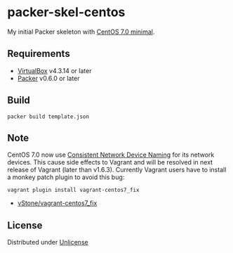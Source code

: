 packer-skel-centos
==================

My initial Packer skeleton with [CentOS 7.0 minimal](http://ftp.riken.jp/Linux/centos/7.0.1406/isos/x86_64/CentOS-7.0-1406-x86_64-Minimal.iso).

Requirements
------------

* [VirtualBox](https://www.virtualbox.org/) v4.3.14 or later
* [Packer](http://www.packer.io/) v0.6.0 or later

Build
-----

```
packer build template.json
```

Note
----

CentOS 7.0 now use [Consistent Network Device Naming](http://en.wikipedia.org/wiki/Consistent_Network_Device_Naming) for its network devices. This cause side effects to Vagrant and will be resolved in next release of Vagrant (later than v1.6.3). Currently Vagrant users have to install a monkey patch plugin to avoid this bug:

```
vagrant plugin install vagrant-centos7_fix
```

* [vStone/vagrant-centos7_fix](https://github.com/vStone/vagrant-centos7_fix)

License
-------

Distributed under [Unlicense](http://unlicense.org/)
